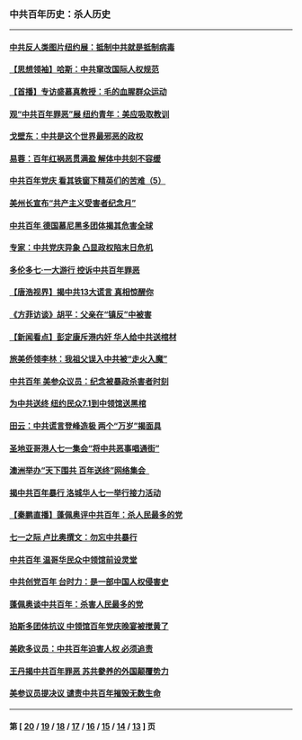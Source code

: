 ### 中共百年历史：杀人历史
---
#### [中共反人类图片纽约展：抵制中共就是抵制病毒](../../pages/nf1176106/n13115371.md?08050430) 
#### [【思想领袖】哈斯：中共窜改国际人权规范](../../pages/nf1176106/n13053647.md?08050430) 
#### [【首播】专访盛慕真教授：毛的血腥群众运动](../../pages/nf1176106/n13091782.md?08050430) 
#### [观“中共百年罪恶”展 纽约青年：美应吸取教训](../../pages/nf1176106/n13085246.md?08050430) 
#### [戈壁东：中共是这个世界最邪恶的政权](../../pages/nf1176106/n13085641.md?08050430) 
#### [易蓉：百年红祸恶贯满盈 解体中共刻不容缓](../../pages/nf1176106/n13084455.md?08050430) 
#### [中共百年党庆 看其铁窗下精英们的苦难（5）](../../pages/nf1176106/n13076766.md?08050430) 
#### [美州长宣布“共产主义受害者纪念月”](../../pages/nf1176106/n13074024.md?08050430) 
#### [中共百年 德国慕尼黑多团体揭其危害全球](../../pages/nf1176106/n13068873.md?08050430) 
#### [专家：中共党庆异象 凸显政权陷末日危机](../../pages/nf1176106/n13067084.md?08050430) 
#### [多伦多七·一大游行 控诉中共百年罪恶](../../pages/nf1176106/n13062043.md?08050430) 
#### [【唐浩视界】揭中共13大谎言 真相惊醒你](../../pages/nf1176106/n13065208.md?08050430) 
#### [《方菲访谈》胡平：父亲在“镇反”中被害](../../pages/nf1176106/n13064114.md?08050430) 
#### [【新闻看点】彭定康斥港内奸 华人给中共送棺材](../../pages/nf1176106/n13064230.md?08050430) 
#### [旅美侨领李林：我祖父误入中共被“走火入魔”](../../pages/nf1176106/n13062777.md?08050430) 
#### [中共百年 美参众议员：纪念被暴政杀害者时刻](../../pages/nf1176106/n13063735.md?08050430) 
#### [为中共送终 纽约民众7.1到中领馆送黑棺](../../pages/nf1176106/n13062573.md?08050430) 
#### [田云：中共谎言登峰造极 两个“万岁”揭面具](../../pages/nf1176106/n13062013.md?08050430) 
#### [圣地亚哥港人七一集会“将中共恶事唱通街”](../../pages/nf1176106/n13062681.md?08050430) 
#### [澳洲举办“天下围共 百年送终”网络集会  ](../../pages/nf1176106/n13054366.md?08050430) 
#### [揭中共百年暴行 洛城华人七一举行接力活动](../../pages/nf1176106/n13061979.md?08050430) 
#### [【秦鹏直播】蓬佩奥评中共百年：杀人民最多的党](../../pages/nf1176106/n13061736.md?08050430) 
#### [七一之际 卢比奥撰文：勿忘中共暴行](../../pages/nf1176106/n13061044.md?08050430) 
#### [中共百年 温哥华民众中领馆前设灵堂](../../pages/nf1176106/n13061399.md?08050430) 
#### [中共创党百年 台时力：是一部中国人权侵害史](../../pages/nf1176106/n13060687.md?08050430) 
#### [蓬佩奥谈中共百年：杀害人民最多的党](../../pages/nf1176106/n13061271.md?08050430) 
#### [珀斯多团体抗议 中领馆百年党庆晚宴被搅黄了](../../pages/nf1176106/n13061220.md?08050430) 
#### [美欧多议员：中共百年迫害人权 必须追责](../../pages/nf1176106/n13061062.md?08050430) 
#### [王丹揭中共百年罪恶 苏共豢养的外国颠覆势力](../../pages/nf1176106/n13060640.md?08050430) 
#### [美参议员提决议 谴责中共百年摧毁无数生命](../../pages/nf1176106/n13060723.md?08050430) 

---
#### 第 [ [20](./20.md?08050430) / [19](./19.md?08050430) / [18](./18.md?08050430) / [17](./17.md?08050430) / [16](./16.md?08050430) / [15](./15.md?08050430) / [14](./14.md?08050430) / [13](./13.md?08050430) ] 页
